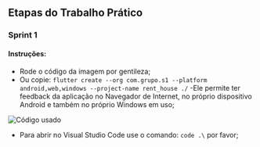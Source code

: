 ## Etapas do Trabalho Prático
### Sprint 1
#### Instruções:
- Rode o código da imagem por gentileza;
- Ou copie: ```flutter create --org com.grupo.s1 --platform android,web,windows --project-name rent_house ./```
-Ele permite ter feedback da aplicação no Navegador de Internet, no próprio dispositivo Android e também no próprio Windows em uso;

![Código usado](https://github.com/kasshinokun/Q1_Q2_2025_Public/blob/main/Flutther_Dart_Android/App_Rent_House/project_1/Sprint%201/codigo%20usado.png)

- Para abrir no Visual Studio Code use o comando: ```code .\``` por favor;

